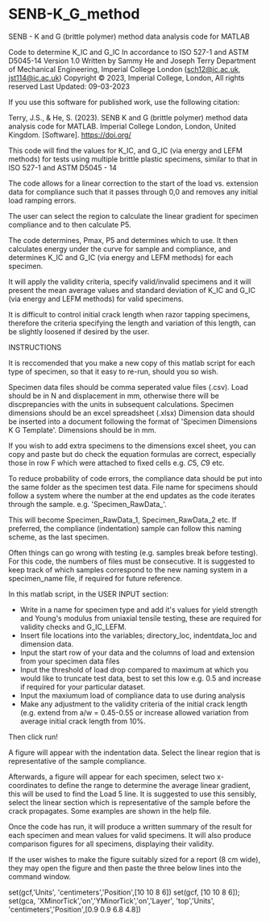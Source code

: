 # SENB-K_G_method
SENB - K and G (brittle polymer) method data analysis code for MATLAB

Code to determine K_IC and G_IC
In accordance to ISO 527-1 and ASTM D5045-14
Version 1.0
Written by Sammy He and Joseph Terry
Department of Mechanical Engineering, Imperial College London
(sch12@ic.ac.uk, jst114@ic.ac.uk)
Copyright © 2023, Imperial College, London, All rights reserved
Last Updated: 09-03-2023

If you use this software for published work, use the following citation:

Terry, J.S., & He, S. (2023). SENB K and G (brittle polymer) method data analysis code for MATLAB.
Imperial College London, London, United Kingdom. [Software].  https://doi.org/


This code will find the values for K_IC, and G_IC (via energy and LEFM methods) for tests using multiple brittle plastic specimens, similar to that in ISO 527-1 and ASTM D5045 - 14

The code allows for a linear correction to the start of the load vs. extension data for compliance such that it passes through 0,0 and removes any initial load ramping errors.

The user can select the region to calculate the linear gradient for specimen compliance and to then calculate P5.

The code determines, Pmax, P5 and determines which to use. It then calculates energy under the curve for sample and compliance, and determines K_IC and G_IC (via energy and LEFM methods) for each specimen. 

It will apply the validity criteria, specify valid/invalid specimens and it will present the mean average values and standard deviation of K_IC and G_IC (via energy and LEFM methods) for valid specimens.

It is difficult to control initial crack length when razor tapping specimens, therefore the criteria specifying the length and variation of this length, can be slightly loosened if desired by the user.

INSTRUCTIONS

It is reccomended that you make a new copy of this matlab script for each type of specimen, so that it easy to re-run, should you so wish.

Specimen data files should be comma seperated value files (.csv). Load should be in N and displacement in mm, otherwise there will be discprepancies with the units in subsequent calculations. Specimen dimensions should be an excel spreadsheet (.xlsx) Dimension data should be inserted into a document following the format of 'Specimen Dimensions K G Template'. Dimensions should be in mm.

If you wish to add extra specimens to the dimensions excel sheet, you can copy and paste but do check the equation formulas are correct, especially those in row F which were attached to fixed cells e.g. $C$5, $C$9 etc.

To reduce probability of code errors, the compliance data should be put into the same folder as the specimen test data. File name for specimens should follow a system where the number at the end updates as the code iterates through the sample. e.g. 'Specimen_RawData_'. 

This will become Specimen_RawData_1, Specimen_RawData_2 etc. 
If preferred, the compliance (indentation) sample can follow this naming scheme, as the last specimen.

Often things can go wrong with testing (e.g. samples break before testing). For this code, the numbers of files must be consecutive. It is suggested to keep track of which samples correspond to the new naming system in a specimen_name file, if required for future reference.

In this matlab script, in the USER INPUT section:
- Write in a name for specimen type and add it's values for yield strength and Young's modulus from uniaxial tensile testing, these are required for validity checks and G_IC_LEFM.
- Insert file locations into the variables; directory_loc, indentdata_loc and dimension data.
- Input the start row of your data and the columns of load and extension from your specimen data files
- Input the threshold of load drop compared to maximum at which you would like to truncate test data, best to set this low e.g. 0.5 and increase if required for your particular dataset.
- Input the maxiumum load of compliance data to use during analysis
- Make any adjustment to the validity criteria of the initial crack length (e.g. extend from a/w = 0.45-0.55 or increase allowed variation from average initial crack length from 10%.

Then click run!

A figure will appear with the indentation data. Select the linear region that is representative of the sample compliance.

Afterwards, a figure will appear for each specimen, select two x-coordinates to define the range to determine the average linear gradient, this will be used to find the Load 5 line.
It is suggested to use this sensibly, select the linear section which is representative of the sample before the crack propagates. Some examples are shown in the help file.

Once the code has run, it will produce a written summary of the result for each specimen and mean values for valid specimens. It will also produce comparison figures for all specimens, displaying their validity.

If the user wishes to make the figure suitably sized for a report (8 cm wide), they may open the figure and then paste the three below lines into the command window.

set(gcf,'Units', 'centimeters','Position',[10 10 8 6])
set(gcf, [10 10 8 6]);
set(gca, 'XMinorTick','on','YMinorTick','on','Layer', 'top','Units', 'centimeters','Position',[0.9 0.9 6.8 4.8])

